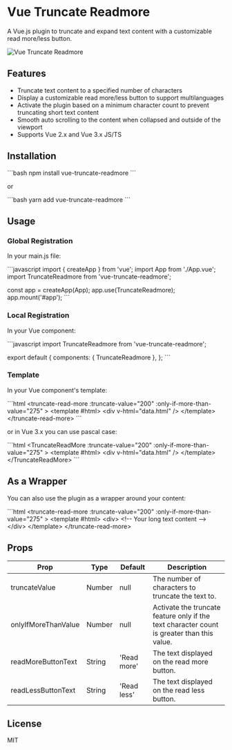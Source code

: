 # Vue Truncate Readmore

A Vue.js plugin to truncate and expand text content with a customizable read more/less button.

![Vue Truncate Readmore](demo-image-url)

## Features

- Truncate text content to a specified number of characters
- Display a customizable read more/less button to support multilanguages 
- Activate the plugin based on a minimum character count to prevent truncating short text content
- Smooth auto scrolling to the content when collapsed and outside of the viewport
- Supports Vue 2.x and Vue 3.x JS/TS

## Installation

\```bash
npm install vue-truncate-readmore
\```

or

\```bash
yarn add vue-truncate-readmore
\```

## Usage

### Global Registration

In your main.js file:

\```javascript
import { createApp } from 'vue';
import App from './App.vue';
import TruncateReadmore from 'vue-truncate-readmore';

const app = createApp(App);
app.use(TruncateReadmore);
app.mount('#app');
\```

### Local Registration

In your Vue component:

\```javascript
import TruncateReadmore from 'vue-truncate-readmore';

export default {
  components: {
    TruncateReadmore
  },
};
\```

### Template

In your Vue component's template:

\```html
&lt;truncate-read-more
  :truncate-value="200"
  :only-if-more-than-value="275"
&gt;
  &lt;template #html&gt;
    &lt;div
      v-html="data.html"
    /&gt;
  &lt;/template&gt;
&lt;/truncate-read-more&gt;
\```

or in Vue 3.x you can use pascal case:

\```html
&lt;TruncateReadMore
  :truncate-value="200"
  :only-if-more-than-value="275"
&gt;
    &lt;template #html&gt;
        &lt;div
        v-html="data.html"
        /&gt;
    &lt;/template&gt;
&lt;/TruncateReadMore&gt;
\```

## As a Wrapper

You can also use the plugin as a wrapper around your content:

\```html
&lt;truncate-read-more
  :truncate-value="200"
  :only-if-more-than-value="275"
&gt;
    &lt;template #html&gt;
        &lt;div&gt;
        &lt;!-- Your long text content --&gt;
        &lt;/div&gt;
    &lt;/template&gt;
&lt;/truncate-read-more&gt;


## Props

| Prop                  | Type    | Default | Description                                                                                      |
|-----------------------|---------|---------|--------------------------------------------------------------------------------------------------|
| truncateValue         | Number  | null    | The number of characters to truncate the text to.                                                |
| onlyIfMoreThanValue   | Number  | null    | Activate the truncate feature only if the text character count is greater than this value.      |
| readMoreButtonText    | String  | 'Read more' | The text displayed on the read more button.                                                    |
| readLessButtonText    | String  | 'Read less' | The text displayed on the read less button.                                                    |

## License

MIT